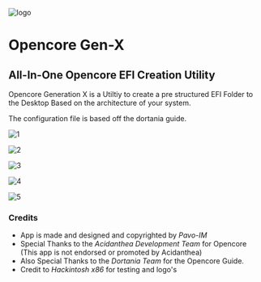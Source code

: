 ![logo](https://i.imgur.com/ArRajCS.png)
# Opencore Gen-X
## All-In-One Opencore EFI Creation Utility

Opencore Generation X is a Utiltiy to create a pre structured EFI Folder to the Desktop
Based on the architecture of your system.

The configuration file is based off the dortania guide.

![1](https://i.imgur.com/zOKGbcE.png)

![2](https://i.imgur.com/Vdtovgy.png)

![3](https://i.imgur.com/YamyeMn.png)

![4](https://i.imgur.com/JvMQrUC.png)

![5](https://i.imgur.com/V1ymHlE.png)


### Credits

* App is made and designed and copyrighted by *Pavo-IM*
* Special Thanks to the *Acidanthea Development Team* for Opencore (This app is not endorsed or promoted by Acidanthea)
* Also Special Thanks to the *Dortania Team* for the Opencore Guide.
* Credit to *Hackintosh x86* for testing and logo's



